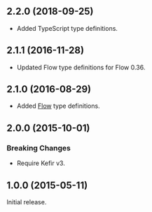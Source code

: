 ## 2.2.0 (2018-09-25)

* Added TypeScript type definitions.

## 2.1.1 (2016-11-28)

* Updated Flow type definitions for Flow 0.36.

## 2.1.0 (2016-08-29)

* Added [Flow](https://flow.org/) type definitions.

## 2.0.0 (2015-10-01)

### Breaking Changes
* Require Kefir v3.

## 1.0.0 (2015-05-11)

Initial release.

